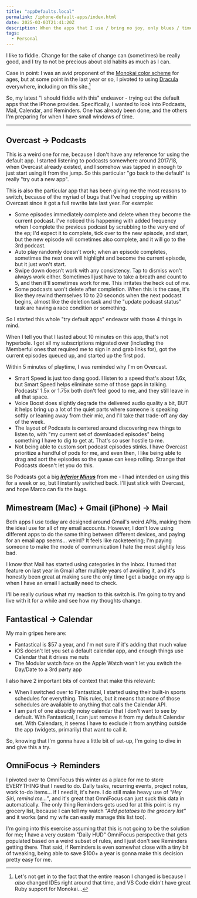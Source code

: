 ```yaml
---
title: "appDefaults.local"
permalink: /iphone-default-apps/index.html
date: 2025-03-03T21:41:20Z
description: When the apps that I use / bring no joy, only blues / time to tinkerrrr...
tags: 
  - Personal
---
```



I like to fiddle. Change for the sake of change can (sometimes) be really good, and I try to not be precious about old habits as much as I can.

Case in point: I was an avid proponent of the [Monokai color scheme](https://monokai.pro) for ages, but at some point in the last year or so, I pivoted to using [Dracula](https://draculatheme.com) everywhere, including on this site.[^1]

[^1]: Let's not get in to the fact that the entire reason I changed is because I *also* changed IDEs right around that time, and VS Code didn't have great Ruby support for Monokai...

So, my latest "I should fiddle with this" endeavor - trying out the default apps that the iPhone provides. Specifically, I wanted to look into Podcasts, Mail, Calendar, and Reminders. One has already been done, and the others I'm preparing for when I have small windows of time.

---

## Overcast -> Podcasts

This is a weird one for me, because I don't have any reference for using the default app. I started listening to podcasts somewhere around 2017/18, when Overcast already existed, and I somehow was tapped in enough to just start using it from the jump. So this particular "go back to the default" is really "try out a new app".

This is also the particular app that has been giving me the most reasons to switch, because of the myriad of bugs that I've had cropping up within Overcast since it got a full rewrite late last year. For example:

* Some episodes immediately complete and delete when they become the current podcast. I've noticed this happening with added frequency when I complete the previous podcast by scrubbing to the very end of the ep; I'd expect it to complete, tick over to the new episode, and start, but the new episode will sometimes also complete, and it will go to the 3rd podcast.
* Auto play randomly doesn’t work; when an episode completes, sometimes the next one will highlight and become the current episode, but it just won't start.
* Swipe down doesn’t work with any consistency. Tap to dismiss won't always work either. Sometimes I just have to take a breath and count to 5, and then it'll sometimes work for me. This irritates the heck out of me.
* Some podcasts won't delete after completion. When this is the case, it's like they rewind themselves 10 to 20 seconds when the next podcast begins, almost like the deletion task and the "update podcast status" task are having a race condition or something.

So I started this whole "try default apps" endeavor with those 4 things in mind.

When I tell you that I lasted about 10 minutes on this app, that's not hyperbole. I got all my subscriptions migrated over (including the Memberful ones that required me to sign in and grab links for), got the current episodes queued up, and started up the first pod.

Within 5 minutes of playtime, I was reminded why I'm on Overcast.

* Smart Speed is just too dang good. I listen to a speed that's about 1.6x, but Smart Speed helps eliminate some of those gaps in talking. Podcasts' 1.5x or 1.75x both don't feel good to me, and they still leave in all that space.
* Voice Boost does slightly degrade the delivered audio quality a bit, BUT it helps bring up a lot of the quiet parts where someone is speaking softly or leaning away from their mic, and I'll take that trade-off any day of the week.
* The layout of Podcasts is centered around discovering new things to listen to, with "my current set of downloaded episodes" being something I have to dig to get at. That's so user hostile to me.
* Not being able to custom sort podcast episodes stinks. I have Overcast prioritize a handful of pods for me, and even then, I like being able to drag and sort the episodes so the queue can keep rolling. Strange that Podcasts doesn't let you do this.

So Podcasts got a big ***[Inferior Minus](https://www.relay.fm/connected/532)*** from me - I had intended on using this for a week or so, but I instantly switched back. I'll just stick with Overcast, and hope Marco can fix the bugs.

## Mimestream (Mac) + Gmail (iPhone) -> Mail

Both apps I use today are designed around Gmail's weird APIs, making them the ideal use for all of my email accounts. However, I don't love using different apps to do the same thing between different devices, and paying for an email app seems... weird? It feels like racketeering; I'm paying someone to make the mode of communication I hate the most slightly less bad.

I know that Mail has started using categories in the inbox. I turned that feature on last year in Gmail after multiple years of avoiding it, and it's honestly been great at making sure the only time I get a badge on my app is when I have an email I actually need to check.

I'll be really curious what my reaction to this switch is. I'm going to try and live with it for a while and see how my thoughts change.

## Fantastical -> Calendar

My main gripes here are:

* Fantastical is $57 a year, and I'm not sure if it's adding that much value
* iOS doesn't let you set a default calendar app, and enough things use Calendar that it drives me nuts
* The Modular watch face on the Apple Watch won't let you switch the Day/Date to a 3rd party app

I also have 2 important bits of context that make this relevant:

* When I switched over to Fantastical, I started using their built-in sports schedules for everything. This rules, but it means that none of those schedules are available to anything that calls the Calendar API.
* I am part of one absurdly noisy calendar that I don't want to see by default. With Fantastical, I can just remove it from my default Calendar set. With Calendars, it seems I have to exclude it from anything outside the app (widgets, primarily) that want to call it.

So, knowing that I'm gonna have a little bit of set-up, I'm going to dive in and give this a try.

## OmniFocus -> Reminders

I pivoted over to OmniFocus this winter as a place for me to store EVERYTHING that I need to do. Daily tasks, recurring events, project notes, work to-do items... if I need it, it's here. I do still make heavy use of *"Hey Siri, remind me..."*, and it's great that OmniFocus can just suck this data in automatically. The only thing Reminders gets used for at this point is my grocery list, because I can tell my watch *"Add potatoes to the grocery list"* and it works (and my wife can easily manage this list too).

I'm going into this exercise assuming that this is not going to be the solution for me; I have a very custom "Daily HUD" OmniFocus perspective that gets populated based on a weird subset of rules, and I just don't see Reminders getting there. That said, if Reminders is even somewhat close with a tiny bit of tweaking, being able to save $100+ a year is gonna make this decision pretty easy for me.
